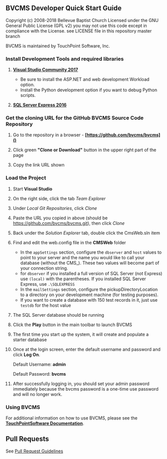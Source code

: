 <!--- HTML Links --->
[DOC]: https://docs.touchpointsoftware.com "TouchPointSoftware User Documentation"
[IDE]: https://www.visualstudio.com/downloads/
[SQL]: https://www.microsoft.com/en-us/download/details.aspx?id=54284
[WEB]: http://visualstudiogallery.msdn.microsoft.com/56633663-6799-41d7-9df7-0f2a504ca361
[RWM]: http://www.microsoft.com/en-us/download/details.aspx?id=7435
[GIT]: https://github.com/bvcms/bvcms.git
[PR]: PullRequestGuidelines.md

BVCMS Developer Quick Start Guide
---

Copyright (c) 2008-2018 Bellevue Baptist Church 
Licensed under the GNU General Public License (GPL v2)
you may not use this code except in compliance with the License.
see LICENSE file in this repository master branch

BVCMS is maintained by TouchPoint Software, Inc.

### Install Development Tools and required libraries

1. **[Visual Studio Community 2017][IDE]**
    - Be sure to install the ASP.NET and web development Workload option.
    - Install the Python development option if you want to debug Python scripts.
    
1. **[SQL Server Express 2016][SQL]**

### Get the cloning URL for the GitHub BVCMS Source Code Repository

1. Go to the repository in a browser - **[https://github.com/bvcms/bvcms]()**

1. Click green **"Clone or Download"** button in the upper right part of the page

1. Copy the link URL shown

### Load the Project

1. Start **Visual Studio**

1. On the right side, click the tab *Team Explorer* 

1. Under *Local Git Repositories*, click *Clone*

1. Paste the URL you copied in above (should be https://github.com/bvcms/bvcms.git), then click *Clone*

1. Back under the *Solution Explorer* tab, double click the CmsWeb.sln item

1. Find and edit the web.config file in the **CMSWeb** folder

    - In the `appSettings` section, configure the `dbserver` and `host` values to point to your server and the name you would like to call your database (without the CMS_). These two values will become part of your connection string.
    - for `dbserver` if you installed a full version of SQL Server (not Express) use `(local)` with the parentheses. 
      If you installed SQL Server Express, use `.\SQLEXPRESS`
    - In the `mailSettings` section, configure the pickupDirectoryLocation to a directory on your development machine (for testing purposes).
    - If you want to create a database with 150 test records in it, just use ``testdb`` for the host value

1. The SQL Server database should be running

1. Click the **Play** button in the main toolbar to launch BVCMS

1. The first time you start up the system, it will create and populate a starter database

1. Once at the login screen, enter the default username and password and click **Log On**.

	Default Username: **admin**
	
	Default Password: **bvcms**

1. After successfully logging in, you should set your admin password immediately because the bvcms password is a one-time use password and will no longer work.

### Using BVCMS

For additional information on how to use BVCMS, please see the **[TouchPointSoftware Documentation][DOC]**.

## Pull Requests

See [Pull Request Guidelines][PR]
